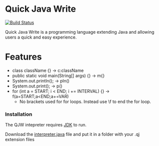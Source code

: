 # Quick Java Write

[![Build Status](https://travis-ci.org/joemccann/dillinger.svg?branch=master)](https://github.com/Jaden-Lee/QJW)

Quick Java Write is a programming language extending Java and allowing users a quick and easy experience.

# Features

  - class className {} → c:className
  - public static void main(String[] args) {} → m{}
  - System.out.println(); → pln()
  - System.out.print(); → p()
  - for (int a = START; i < END; i += INTERVAL) {} → f(a=START;a<END;a+=VAR)
    - No brackets used for for loops. Instead use \f to end the for loop.

### Installation

The QJW intepreter requires [JDK](https://www.oracle.com/technetwork/java/javase/downloads/index.html) to run.

Download the [interpreter.java](https://github.com/Jaden-Lee/QJW/blob/master/interpreter.java) file and put it in a folder with your .qj extension files
